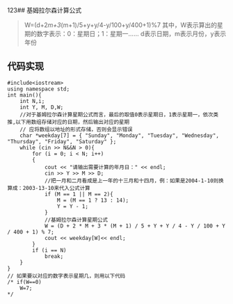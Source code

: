 123## 基姆拉尔森计算公式

> W=(d+2*m+3*(m+1)/5+y+y/4-y/100+y/400+1)%7
> 其中，W表示算出的星期的数字表示：0：星期日；1：星期一……
> d表示日期，m表示月份，y表示年份

## 代码实现

```
#include<iostream>
using namespace std;
int main(){
	int N,i;
	int Y, M, D,W;
	//对于基姆拉尔森计算星期公式而言，最后的取值0表示星期日，1表示星期一，依次类推,以下用数组存储对应的日期，然后输出对应的星期
	// 应将数组以地址的形式存储，否则会显示错误
	char *weekday[7] = { "Sunday", "Monday", "Tuesday", "Wednesday", "Thursday", "Friday", "Saturday" };
	while (cin >> N&&N > 0){
		for (i = 0; i < N; i++)
		{
			cout << "请输出需要计算的年月日：" << endl;
			cin >> Y >> M >> D;
			//把一月和二月看成是上一年的十三月和十四月，例：如果是2004-1-10则换算成：2003-13-10来代入公式计算
			if (M == 1 || M == 2){
				M = (M == 1 ? 13 : 14);
				Y = Y - 1;
			}
			//基姆拉尔森计算星期公式
			W = (D + 2 * M + 3 * (M + 1) / 5 + Y + Y / 4 - Y / 100 + Y / 400 + 1) % 7;
			cout << weekday[W]<< endl;
		}
		if (i == N)
			break;
	}
}
// 如果要以对应的数字表示星期几，则用以下代码
/* if(W==0)
	W=7;
*/
```
